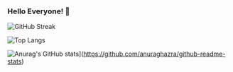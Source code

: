 ### Hello Everyone! 👋

![GitHub Streak](http://github-readme-streak-stats.herokuapp.com?user=inmogr&theme=dark&background=000000)

![Top Langs](https://github-readme-stats.vercel.app/api/top-langs/?username=inmogr&layout=compact&theme=vision-friendly-dark)

![Anurag's GitHub stats](https://github-readme-stats.vercel.app/api?username=anuraghazra)](https://github.com/anuraghazra/github-readme-stats)

